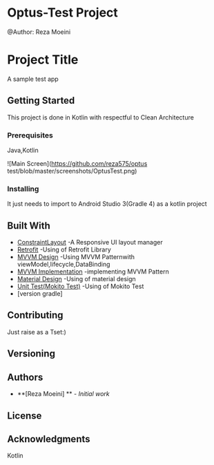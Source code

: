 # Optus-Test Project
@Author: Reza Moeini

# Project Title

A sample test app

## Getting Started

This project is done in Kotlin with respectful to Clean Architecture

### Prerequisites

Java,Kotlin


![Main Screen](https://github.com/reza575/optus test/blob/master/screenshots/OptusTest.png)




### Installing

It just needs to import to Android Studio 3(Gradle 4) as a kotlin project

## Built With

* [ConstraintLayout](https://developer.android.com/guide/topics/ui/layout/relative) -A Responsive UI layout manager
* [Retrofit](https://www.vogella.com/tutorials/Retrofit/article.html) -Using of Retrofit Library
* [MVVM Design](https://www.journaldev.com/20292/android-mvvm-design-pattern) -Using MVVM Patternwith viewModel,lifecycle,DataBinding
* [MVVM Implementation](https://codingwithmitch.com/blog/getting-started-with-mvvm-android) -implementing MVVM Pattern 
* [Material Design](https://developer.android.com/guide/topics/ui/look-and-feel) -Using of material design
* [Unit Test(Mokito Test)](https://www.vogella.com/tutorials/Mockito/article.html) -Using of Mokito Test
* [version gradle]



## Contributing

Just raise as a Tset:)

## Versioning


## Authors

* **[Reza Moeini] ** - *Initial work* 


## License


## Acknowledgments
Kotlin

